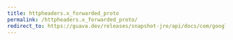 ```yaml
---
title: httpheaders.x_forwarded_proto
permalink: /httpheaders.x_forwarded_proto/
redirect_to: https://guava.dev/releases/snapshot-jre/api/docs/com/google/common/net/HttpHeaders.html#X_FORWARDED_PROTO
---
```


